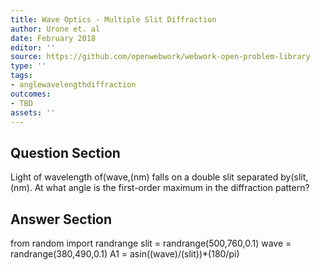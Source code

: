 ```yaml
---
title: Wave Optics - Multiple Slit Diffraction
author: Urone et. al
date: February 2018
editor: ''
source: https://github.com/openwebwork/webwork-open-problem-library
type: ''
tags:
- anglewavelengthdiffraction
outcomes:
- TBD
assets: ''
---
```


## Question Section 

Light of wavelength of(wave,(nm) falls on a double slit separated by(slit,(nm). At what angle is the first-order maximum in the diffraction pattern?


## Answer Section

from random import randrange
slit = randrange(500,760,0.1)
wave = randrange(380,490,0.1)
A1 = asin((wave)/(slit))*(180/pi)